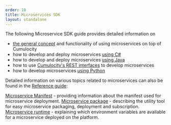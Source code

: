```yaml
---
order: 10
title: Microservices SDK
layout: standalone
---
```


The following Microservice SDK guide provides detailed information on 

* [the general concept](/guides/microservice-sdk/concept) and functionality of using microservices on top of Cumulocity
* how to develop and deploy microservices [using C#](/guides/microservice-sdk/cs)
* how to develop and deploy microservices [using Java](/guides/microservice-sdk/java)
* how to use [Cumulocity's REST interfaces](/guides/microservice-sdk/rest) to develop microservices
* how to develop microservices [using Python](/guides/microservice-sdk/http)

Detailed information on various topics related to microservices can also be found in the [Reference guide](/guides/reference):

[Microservice Manifest](/guides/reference/microservice-manifest) - providing information about the manifest used for microservice deployment.
[Microservice package](/guides/reference/microservice-package) - describing the utility tool for easy microservice packaging, deployment and subscription. 
[Microservice runtime](/guides/reference/microservice-runtime) - explaining which environment variables are available for a microservice deployed on the platform. 



